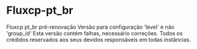 # Fluxcp-pt_br
Fluxcp pt_br pré-renovação
Versão para configuração 'level' e não 'group_id'
Esta versão contém falhas, necessário correções.
Todos os crédidos reservados aos seus devidos responsáveis em todas instâncias.

